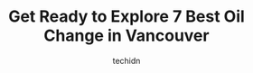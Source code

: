 ---
layout: ampstory
image: https://i0.wp.com/www.auto.or.id/wp-content/uploads/2023/06/midas-auto-service-and-tires-0-vancouver-1686322305.jpeg?resize=640,853
author: techidn
featured: false
description: Vancouver, British Columbia, Canada is a haven for Oil Change enthusiasts, boasting an impressive array of 7 top-notch establishments. Whether youre a seasoned connoisseur or simply curious
title: Get Ready to Explore 7 Best Oil Change in Vancouver
cover:
   title: Get Ready to Explore 7 Best Oil Change in Vancouver
   subtitle: AUTO.OR.ID
   background: https://www.auto.or.id/wp-content/uploads/2023/06/midas-auto-service-and-tires-0-vancouver-1686322305.jpeg

pages: 
 - layout: thirds
   top: <h1>#1 Mr. Lube + Tires</h1>
   bottom: "<p>I went for a bulb change, the worker broke the light by mistake, without any problem he said they will order me a full new set and install. They took my phone number and </p>"
   background: https://www.auto.or.id/wp-content/uploads/2023/06/midas-auto-service-and-tires-1-vancouver-1686322306.jpeg
   backgroundblur: true
 - layout: thirds
   top: <h1>#2 Mr. Lube + Tires</h1>
   bottom: "<p>1790 Main St, Vancouver, BC V5T 3B6, Canada</p>"
   background: https://www.auto.or.id/wp-content/uploads/2023/06/midas-auto-service-and-tires-2-vancouver-1686322307.jpeg
   cta:
      link: https://www.auto.or.id/get-ready-to-explore-7-best-oil-change-in-vancouver/
      text: Get Ready to Explore 7 Best Oil Change in Vancouver
 - layout: thirds
   top: <h1>#3 Mr. Lube + Tires</h1>
   bottom: "<p>520 SE Marine Dr, Vancouver, BC V5X 2T4, Canada</p>"
   background: https://images.unsplash.com/photo-1619844175348-a10c44e6f66a?ixlib=rb-4.0.3&ixid=MnwxMjA3fDB8MHxwaG90by1wYWdlfHx8fGVufDB8fHx8&auto=format&fit=crop&w=640&h=853&q=80
   cta:
      link: https://www.auto.or.id/get-ready-to-explore-7-best-oil-change-in-vancouver/
      text: Get Ready to Explore 7 Best Oil Change in Vancouver
 - layout: thirds
   top: <h1>#4 Jiffy Lube</h1>
   bottom: "<p>394 Kingsway, Vancouver, BC V5T 3J8, Canada</p>"
   background: https://images.unsplash.com/photo-1471479917193-f00955256257?ixlib=rb-4.0.3&ixid=MnwxMjA3fDB8MHxwaG90by1wYWdlfHx8fGVufDB8fHx8&auto=format&fit=crop&w=640&h=853&q=80
   cta:
      link: https://www.auto.or.id/get-ready-to-explore-7-best-oil-change-in-vancouver/
      text: Get Ready to Explore 7 Best Oil Change in Vancouver
 - layout: thirds
   top: <h1>#5 instaMek Auto Repair & Inspections</h1>
   bottom: "<p>500 W 10th Ave, Vancouver, BC V5Z 4P1, Canada</p>"
   background: https://images.unsplash.com/photo-1632495288245-811aa76d8a32?ixlib=rb-4.0.3&ixid=MnwxMjA3fDB8MHxwaG90by1wYWdlfHx8fGVufDB8fHx8&auto=format&fit=crop&w=640&h=853&q=80
   cta:
      link: https://www.auto.or.id/get-ready-to-explore-7-best-oil-change-in-vancouver/
      text: Get Ready to Explore 7 Best Oil Change in Vancouver
 - layout: thirds
   top: <h1>#6 Midas</h1>
   bottom: "<p>1688 Main St, Vancouver, BC V6A 2W8, Canada</p>"
   background: https://images.unsplash.com/photo-1511919884226-fd3cad34687c?ixlib=rb-4.0.3&ixid=MnwxMjA3fDB8MHxwaG90by1wYWdlfHx8fGVufDB8fHx8&auto=format&fit=crop&w=640&h=853&q=80
   cta:
      link: https://www.auto.or.id/get-ready-to-explore-7-best-oil-change-in-vancouver/
      text: Get Ready to Explore 7 Best Oil Change in Vancouver
 - layout: thirds
   top: <h1>#7 Castrol Lube Express</h1>
   bottom: "<p>754 SW Marine Dr, Vancouver, BC V6P 5Y7, Canada</p>"
   background: https://images.unsplash.com/photo-1617498115500-a71a00d2f6c3?ixlib=rb-4.0.3&ixid=MnwxMjA3fDB8MHxwaG90by1wYWdlfHx8fGVufDB8fHx8&auto=format&fit=crop&w=640&h=853&q=80
   cta:
      link: https://www.auto.or.id/get-ready-to-explore-7-best-oil-change-in-vancouver/
      text: Get Ready to Explore 7 Best Oil Change in Vancouver
 - layout: thirds
   middle: Continue reading...
   background: https://images.unsplash.com/photo-1568616389647-1ca300610d99?ixlib=rb-4.0.3&ixid=MnwxMjA3fDB8MHxwaG90by1wYWdlfHx8fGVufDB8fHx8&auto=format&fit=crop&w=640&h=853&q=80
   cta:
      link: https://www.auto.or.id/get-ready-to-explore-7-best-oil-change-in-vancouver/
      text: Get Ready to Explore 7 Best Oil Change in Vancouver

---